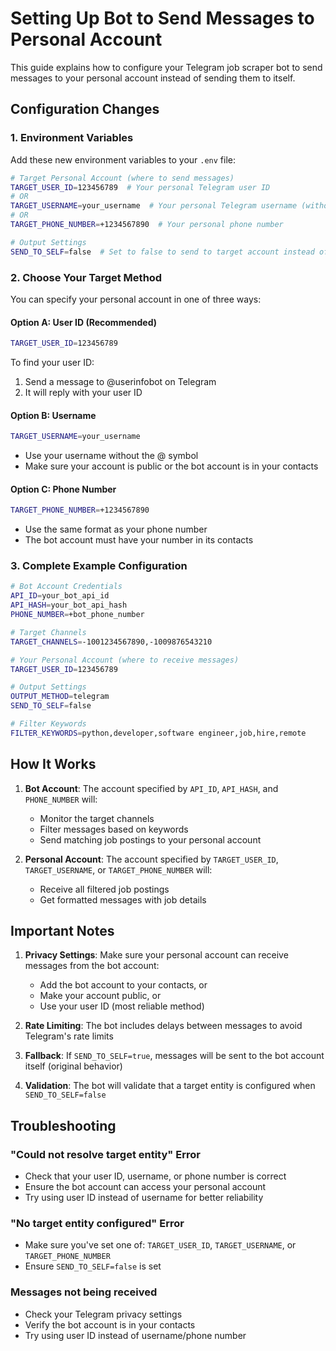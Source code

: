 # Setting Up Bot to Send Messages to Personal Account

This guide explains how to configure your Telegram job scraper bot to send messages to your personal account instead of sending them to itself.

## Configuration Changes

### 1. Environment Variables

Add these new environment variables to your `.env` file:

```bash
# Target Personal Account (where to send messages)
TARGET_USER_ID=123456789  # Your personal Telegram user ID
# OR
TARGET_USERNAME=your_username  # Your personal Telegram username (without @)
# OR
TARGET_PHONE_NUMBER=+1234567890  # Your personal phone number

# Output Settings
SEND_TO_SELF=false  # Set to false to send to target account instead of bot itself
```

### 2. Choose Your Target Method

You can specify your personal account in one of three ways:

#### Option A: User ID (Recommended)

```bash
TARGET_USER_ID=123456789
```

To find your user ID:

1. Send a message to @userinfobot on Telegram
2. It will reply with your user ID

#### Option B: Username

```bash
TARGET_USERNAME=your_username
```

- Use your username without the @ symbol
- Make sure your account is public or the bot account is in your contacts

#### Option C: Phone Number

```bash
TARGET_PHONE_NUMBER=+1234567890
```

- Use the same format as your phone number
- The bot account must have your number in its contacts

### 3. Complete Example Configuration

```bash
# Bot Account Credentials
API_ID=your_bot_api_id
API_HASH=your_bot_api_hash
PHONE_NUMBER=+bot_phone_number

# Target Channels
TARGET_CHANNELS=-1001234567890,-1009876543210

# Your Personal Account (where to receive messages)
TARGET_USER_ID=123456789

# Output Settings
OUTPUT_METHOD=telegram
SEND_TO_SELF=false

# Filter Keywords
FILTER_KEYWORDS=python,developer,software engineer,job,hire,remote
```

## How It Works

1. **Bot Account**: The account specified by `API_ID`, `API_HASH`, and `PHONE_NUMBER` will:

   - Monitor the target channels
   - Filter messages based on keywords
   - Send matching job postings to your personal account

2. **Personal Account**: The account specified by `TARGET_USER_ID`, `TARGET_USERNAME`, or `TARGET_PHONE_NUMBER` will:
   - Receive all filtered job postings
   - Get formatted messages with job details

## Important Notes

1. **Privacy Settings**: Make sure your personal account can receive messages from the bot account:

   - Add the bot account to your contacts, or
   - Make your account public, or
   - Use your user ID (most reliable method)

2. **Rate Limiting**: The bot includes delays between messages to avoid Telegram's rate limits

3. **Fallback**: If `SEND_TO_SELF=true`, messages will be sent to the bot account itself (original behavior)

4. **Validation**: The bot will validate that a target entity is configured when `SEND_TO_SELF=false`

## Troubleshooting

### "Could not resolve target entity" Error

- Check that your user ID, username, or phone number is correct
- Ensure the bot account can access your personal account
- Try using user ID instead of username for better reliability

### "No target entity configured" Error

- Make sure you've set one of: `TARGET_USER_ID`, `TARGET_USERNAME`, or `TARGET_PHONE_NUMBER`
- Ensure `SEND_TO_SELF=false` is set

### Messages not being received

- Check your Telegram privacy settings
- Verify the bot account is in your contacts
- Try using user ID instead of username/phone number
